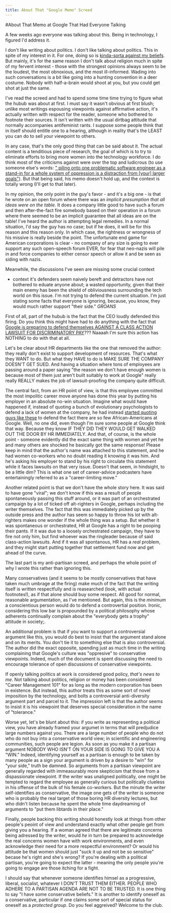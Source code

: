 ```yaml
---
title: About That "Google Memo" Screed
---
```


#About That Memo at Google That Had Everyone Talking

A few weeks ago everyone was talking about this. Being in technology,
I figured I'd address it.

I don't like writing
about politics. I don't like talking about politics. This in spite of
my interest in it. For one, doing so is [kinda-sorta against my
beliefs](http://bahaiblog.net/site/2012/09/6-reasons-to-steer-clear-of-partisan-politics/). But
mainly, it's for the same reason I don't talk about religion much in
spite of my fervent interest - those with the strongest opinions
always seem to be the loudest, the most obnoxious, and the most
ill-informed. Wading into such conversations is a bit like going into
a hunting convention in a deer costume. Nobody with half-a-brain would
shoot at you, but you could get shot at just the same.

I've read the screed and had to spend some time time trying to figure
what the hubub was about at first.  I must say it wasn't obvious at
first blush; unlike most writings espousing viewpoints against
affirmative action, it's actually written with respect for the reader,
someone who bothered to footnote their sources. It isn't written with
the usual dirtbag attitude that normally accompanies antifeminist
rants. I suppose some people think that in itself should entitle one
to a hearing, although in reality that's the LEAST you can do to sell
your viewpoint to others.

In any case, that's the only good
thing that can be said about it.  The actual content is a tenditious
piece of research, the goal of which is to try to eliminate efforts to
bring more women into the technology workforce. I do think most of the
criticisms against were over the top and ludicrous (to use someone
else's words: [" piling onto one problematic software engineer as a
stand-in for a whole system of oppression is a distraction from [your]
larger
goals"](https://www.washingtonpost.com/opinions/the-google-memo-isnt-the-interesting-part-of-the-story/2017/08/11/de3f8876-7ecb-11e7-9d08-b79f191668ed_story.html?hpid=hp_no-name_opinion-card-d%3Ahomepage%2Fstory&utm_term=.1dd609fb5d24)).
But that being said, his memo doesn't hold up, and the context is totally wrong
(I'll get to that later).

In my opinion, the only point in the guy's favor - and it's a big
one - is that he wrote on an open forum where there was an _implicit
presumption that all ideas were on the table_. It does a company little
good to have such a forum and then after-the-fact fire somebody based
on their operation in a forum where there seemed to be an implicit
guarantee that all ideas are on the table! I've heard the author is
attempting legal remedies. In a normal situation, I'd say the guy has
no case; but if he does, it will be for this reason and this reason
only. In which case, the rightness or wrongness of his missive is
really beside the point. The unfortunate end game for American
corporations is clear - no company of any size is going to ever
support any such open-speech forum EVER, for fear that neo-nazis will
pile in and force companies to either censor speech or allow it and be
seen as siding with nazis.

Meanwhile, the discussions I've seen are missing some crucial context
- context it's defenders seem naively bereft and detractors have not
bothered to eduate anyone about; a wasted opportunity, given that
their main enemy has been the shield of obliviousness surrounding the
tech world on this issue. I'm not trying to defend the current
situation. I'm just stating some facts that everyone is ignoring,
because, you know, they would much rather support "their side."
*GROANS*

First of all, part of the hubub is the fact that the CEO loudly defended this
firing. Do you think this might have had to do anything with the fact
that
[Google
is preparing to defend themselves AGAINST A CLASS ACTION LAWSUIT FOR
DISCRIMINATORY PAY](http://www.nydailynews.com/news/national/lawyer-prepping-suit-google-wage-disparity-article-1.3396128)??? Naaaah I'm sure this action has NOTHING to do
with that at all.</sarcasm>

Let's be clear about HR departments like the one that removed the
author: they really don't exist to support development of resources.
That's what they WANT to do. But what they HAVE to do is
MAKE SURE THE COMPANY DOESN'T GET SUED. And having a situation where
tons of employees are passing around a paper saying "the reason we
don't have enough women is because most of them just aren't built
suitably to work at Google" really really REALLY makes the job of
lawsuit-proofing the company quite difficult.

The central fact, from an HR point of view, is that this employee
committed the most impolitic career move anyone has done this year by
putting his employer in an absolute no-win situation. Imagine what
would have happened if, instead of quoting a bunch of evolutionary
psychologists to defend a lack of women at the company, he had instead
[started quoting guys like
these](https://www.amazon.com/Bell-Curve-Intelligence-Structure-Paperbacks/dp/0684824299/)
to defend the fact there are so few African-Americans at Google. Well,
no one did, even though I'm sure some people at Google think that
way. Because they know IF THEY DID THEY WOULD GET WALKED OUT THE DOOR
BY HR IMMEDIATELY. And that, of course, is the whole point - someone
evidently did the exact same thing with women and yet he and many
others are shocked he basically got the same response! Please keep in
mind that the author's name was attached to this statement, and he had
women co-workers who no doubt reading it knowing it was him. And he's asking
his employer to stand by his right to circulate this statement while
it faces lawsuits on that very issue. Doesn't that seem, in hindsight,
to be a little dim? This is what one set of career-advice podcasters
have entertainingly referred to as a "career-limiting move."

Another related point is that we don't have the whole story here. It
was said to have gone "viral"; we don't know if this was a result of
people spontaneously passing this stuff around, or it was part of an
orchestrated campaign by a lot of ticked off alt-righters in Google,
perhaps including the writer themselves. The fact that this was
immediately picked up by the outside press and the author has seem so
happy to throw his lot with alt-righters makes one wonder if the whole
thing was a setup. But whether it was spontaneous or orchestrated, HR
at Google has a right to be pooping their pants. If it was due to a
loosely orchestrated campaign, they have to fire not only him, but
find whoever was the ringleader because of said class-action
lawsuits. And if it was all spontanous, HR has a *real* problem, and
they might start putting together that settlement fund now and get
ahead of the curve.

The last part is my anti-partisan screed, and perhaps the whole point
of why I wrote this rather than ignoring this.

Many conservatives (and it seems to be mostly conservatives that have
taken much umbrage at the firing) make much of the fact that the
writing itself is written respectfully and is reasearched (look, with
actual footnotes!), as if that alone should buy some respect. All good
for normal, reasonable argumentation, as I've mentioned. But again,
this is the _minimum_ a conscientious person would do to defend a
controvertial position. Ironic, considering this low bar is propounded
by a political philosophy whose adherents continually complain about
the "everybody gets a trophy" attitude in society;\.

An additional problem is that if you want to support a controversial
argument like this, you would do best to insist that the argument
stand alone and on its merits. You don't tie it to something else that
is also controversial. The author did the exact opposite, spending
just as much time in the writing complaining that Google's culture was
"oppresive" to conservative viewpoints. Indeed, much of the document
is spent discussing the need to encourage tolerance of open
discussions of conservative viewpoints.

If openly talking politics at work is considered good policy, _that's
news to me_. Not talking about politics, religion or money has been
considered "Career Management 101" for as long as the modern
corporation has been in existence. But instead, this author treats
this as some sort of novel imposition by the technology, and bolts a
controversial anti-diversity argument part and parcel to it. The
impression left is that the author seems to insist it is his viewpoint that
deserves special consideration in the name of "tolerance."

Worse yet, let's be blunt about this: if you write as representing a
political view, you have already framed your argumet in terms that
will predjudice large numbers against you. There are a large number of
people who do not who do not buy into a conservative world view; in
scientific and engineering communities, such people are legion. As
soon as you make it a partisan argument NOBODY WHO ISN'T ON YOUR SIDE
IS GOING TO GIVE YOU A "WIN." Indeed, identifying yourself as a
partisan is enough to be taken by many people as a sign your argument
is driven by a desire to "win" for "your side," truth be damned. So
arguments from a partisan viewpoint are generally regarded with
immeasurably more skepticism that those from a dispassionate
viewpoint. If the writer was unaligned politically, one might be
tempted to regard the employee as generally curious but politically
clueless in his offense of the bulk of his female co-workers. But the
minute the writer self-identifies as conservative, the image one gets
of the writer is someone who is probably the real target of those boring HR
diversity lectures, but who didn't listen because he spent the
whole time daydreaming of arguments to "put them libtards in their
place."

Finally, people
backing this writing should honestly look at things from other
people's peoint of view and understand exactly what other people get
from giving you a hearing. If a woman agreed that there are legitimate
concerns being adressed by the writer, would _he_ in turn be prepared
to acknowledge the real concerns women have with work environments,
and even acknowledge their need for a more respectful environment? Or
would his attitude be that women should just "suck it up and not be so
sensitive" becase he's right and she's wrong? If you're dealing with a
political partisan, you're going to expect the latter - meaning the
only people you're going to engage are those itching for a fight.

I should say that whenever someone identifies himsel as a progressive,
liberal, socialist, whatever I DON'T TRUST THEM EITHER. PEOPLE WHO
ADHERE TO A PARTISAN AGENDA ARE NOT TO BE TRUSTED. It is one thing to
say "I have some conservative beliefs." It is another to identify oneself
as a conservative, particular if one claims some sort of special
status for oneself as a _protected group_. Do you feel aggreived?
Welcome to the club.
